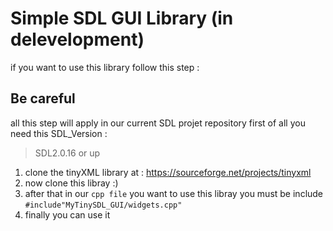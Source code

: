 # Simple SDL GUI Library (in delevelopment)
if you want to use this library follow this step :
## Be careful
all this step will apply in our current SDL projet repository
first of all you need this SDL_Version :
>SDL2.0.16 or up
1. clone the tinyXML library at  : https://sourceforge.net/projects/tinyxml
2. now clone this libray :)
3. after that in our `cpp file` you want to use this libray you must be include `#include"MyTinySDL_GUI/widgets.cpp"`
4. finally you can use it 
